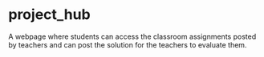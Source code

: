 # project_hub
A webpage where students can access the classroom assignments posted by teachers and can post the solution for the teachers to evaluate them.

